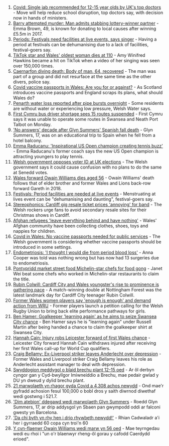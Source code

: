 1. [Covid: Single jab recommended for 12-15 year olds by UK's top doctors](https://www.bbc.co.uk/news/health-58547659?at_medium=RSS&at_campaign=KARANGA) - Move will help reduce school disruption, top doctors say, with decision now in hands of ministers.
2. [Barry attempted murder: Man admits stabbing lottery-winner partner](https://www.bbc.co.uk/news/uk-wales-58548528?at_medium=RSS&at_campaign=KARANGA) - Emma Brown, 49, is known for donating to local causes after winning £5.5m in 2017.
3. [Periods: Festivals need facilities at live events, says singer](https://www.bbc.co.uk/news/58453246?at_medium=RSS&at_campaign=KARANGA) - Having a period at festivals can be dehumanising due to a lack of facilities, festival-goers say.
4. [TikTok star and Wales' oldest woman dies at 110](https://www.bbc.co.uk/news/uk-wales-58549830?at_medium=RSS&at_campaign=KARANGA) - Amy Winifred Hawkins became a hit on TikTok when a video of her singing was seen over 150,000 times.
5. [Caernarfon diving death: Body of man, 64, recovered](https://www.bbc.co.uk/news/uk-wales-58548532?at_medium=RSS&at_campaign=KARANGA) - The man was part of a group and did not resurface at the same time as the other divers, police say.
6. [Covid vaccine passports in Wales: Are you for or against?](https://www.bbc.co.uk/news/uk-wales-58542935?at_medium=RSS&at_campaign=KARANGA) - As Scotland introduces vaccine passports and England scraps its plans, what should Wales do?
7. [Penarth water loss reported after pipe bursts overnight](https://www.bbc.co.uk/news/uk-wales-58543154?at_medium=RSS&at_campaign=KARANGA) - Some residents are without water or experiencing low pressure, Welsh Water says.
8. [First Cymru bus driver shortage sees 15 routes suspended](https://www.bbc.co.uk/news/uk-wales-58545428?at_medium=RSS&at_campaign=KARANGA) - First Cymru says it was unable to operate some routes in Swansea and Neath Port Talbot on Monday.
9. ['No answers' decade after Glyn Summers' Spanish fall death](https://www.bbc.co.uk/news/uk-wales-58519200?at_medium=RSS&at_campaign=KARANGA) - Glyn Summers, 17, was on an educational trip to Spain when he fell from a hotel balcony.
10. [Emma Raducanu: 'Inspirational US Open champion creating tennis buzz'](https://www.bbc.co.uk/news/uk-wales-58537837?at_medium=RSS&at_campaign=KARANGA) - Emma Raducanu's former coach says the new US Open champion is attracting youngers to play tennis.
11. [Welsh government opposes voter ID at UK elections](https://www.bbc.co.uk/news/uk-wales-politics-58545316?at_medium=RSS&at_campaign=KARANGA) - The Welsh government says it could cause confusion with no plans to do the same at Senedd votes.
12. [Wales forward Owain Williams dies aged 56](https://www.bbc.co.uk/sport/rugby-union/58330110?at_medium=RSS&at_campaign=KARANGA) - Owain Williams' death follows that of elder brother and former Wales and Lions back-row forward Gareth in 2018.
13. [Festivals: Period facilities are needed at live events](https://www.bbc.co.uk/news/uk-wales-58502558?at_medium=RSS&at_campaign=KARANGA) - Menstruating at lives event can be "dehumanising and daunting", festival-goers say.
14. [Stereophonics: Cardiff gig resale ticket prices 'annoying' for band](https://www.bbc.co.uk/news/uk-wales-58532431?at_medium=RSS&at_campaign=KARANGA) - The Welsh rockers urge fans to avoid secondary resale sites for their Christmas shows in Cardiff.
15. [Afghan refugees 'leave everything behind and have nothing'](https://www.bbc.co.uk/news/uk-wales-58523870?at_medium=RSS&at_campaign=KARANGA) - Wales' Afghan community have been collecting clothes, shoes, toys and nappies for children.
16. [Covid in Wales: No vaccine passports needed for public services](https://www.bbc.co.uk/news/uk-wales-58521379?at_medium=RSS&at_campaign=KARANGA) - The Welsh government is considering whether vaccine passports should be introduced in some settings.
17. [Endometriosis: 'I thought I would die from period blood loss'](https://www.bbc.co.uk/news/uk-wales-58506814?at_medium=RSS&at_campaign=KARANGA) - Anna Cooper was told was nothing wrong but has now had 13 surgeries due to endometriosis.
18. [Pontypridd market street food Michelin-star chefs for food gong](https://www.bbc.co.uk/news/uk-wales-58487867?at_medium=RSS&at_campaign=KARANGA) - Janet Wei beat some chefs who worked in Michelin-star restaurants to claim the title.
19. [Rubin Colwill: Cardiff City and Wales youngster's rise to prominence is gathering pace](https://www.bbc.co.uk/sport/football/58547044?at_medium=RSS&at_campaign=KARANGA) - A match-winning double at Nottingham Forest was the latest landmark day for Cardiff City teenager Rubin Colwill.
20. [Former Wales women players say 'enough is enough' and demand action from WRU](https://www.bbc.co.uk/sport/rugby-union/58547024?at_medium=RSS&at_campaign=KARANGA) - Former players launch a petition calling for the Welsh Rugby Union to bring back elite performance pathways for girls.
21. [Ben Hamer: Goalkeeper 'learning again' as he aims to seize Swansea City chance](https://www.bbc.co.uk/sport/football/58547049?at_medium=RSS&at_campaign=KARANGA) - Ben Hamer says he is "learning again" under Russell Martin after being handed a chance to claim the goalkeeper shirt at Swansea City.
22. [Hannah Cain: Injury robs Leicester forward of first Wales chance](https://www.bbc.co.uk/sport/football/58545760?at_medium=RSS&at_campaign=KARANGA) - Leicester City forward Hannah Cain withdraws injured after receiving her first Wales call-up for World Cup qualifiers.
23. [Craig Bellamy: Ex-Liverpool striker leaves Anderlecht over depression](https://www.bbc.co.uk/sport/football/58538941?at_medium=RSS&at_campaign=KARANGA) - Former Wales and Liverpool striker Craig Bellamy leaves his role as Anderlecht assistant manager to deal with depression.
24. [Swyddogion meddygol o blaid brechu plant 12-15 oed](https://www.bbc.co.uk/newyddion/58542218?at_medium=RSS&at_campaign=KARANGA) - Ar ôl derbyn cyngor gan y Cyd-bwyllgor Imiwneiddio a Brechu, mae pedair gwlad y DU yn dweud y dylid brechu plant.
25. [21 marwolaeth yn rhagor gyda Covid a 4,308 achos newydd](https://www.bbc.co.uk/newyddion/58546437?at_medium=RSS&at_campaign=KARANGA) - Ond mae'r gyfradd achosion fesul 100,000 o bobl dros y saith diwrnod diwethaf wedi gostwng i 521.7.
26. ['Dim atebion' ddegawd wedi marwolaeth Glyn Summers](https://www.bbc.co.uk/newyddion/58463505?at_medium=RSS&at_campaign=KARANGA) - Roedd Glyn Summers, 17, ar drip addysgol yn Sbaen pan gwympodd oddi ar falconi gwesty yn Barcelona.
27. ['Da chi byth yn rhy hen i drio rhywbeth newydd!'](https://www.bbc.co.uk/newyddion/58491665?at_medium=RSS&at_campaign=KARANGA) - Rhian Cadwaladr a'i her i gyrraedd 60 copa cyn troi'n 60
28. [Y cyn-flaenwr Owain Williams wedi marw yn 56 oed](https://www.bbc.co.uk/newyddion/58542211?at_medium=RSS&at_campaign=KARANGA) - Mae teyrngedau wedi eu rhoi i "un o'r blaenwyr rheng-ôl gorau y cafodd Caerdydd erioed".
